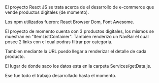 El proyecto React JS se trata acerca de el desarrollo de e-commerce que vende productos digitales (de momento).

Los npm utilizados fueron: React Browser Dom, Font Awesome.

El proyecto de momento cuenta con 3 productos digitales, los mismos se muestran en "ItemListContainer". Tambien renderizo un NavBar el cual posee 2 links con el cual podras filtrar por categoria.

Tambien mediante la URL puedo llegar a renderizar el detalle de cada producto.

El lugar de donde saco los datos esta en la carpeta Services/getData.js.

Ese fue todo el trabajo desarrollado hasta el momento.